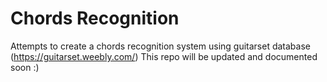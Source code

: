 # Chords Recognition

Attempts to create a chords recognition system using guitarset database (https://guitarset.weebly.com/)
This repo will be updated and documented soon :) 

